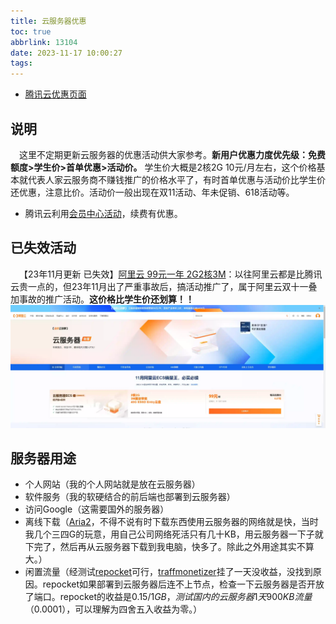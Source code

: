```yaml
---
title: 云服务器优惠
toc: true
abbrlink: 13104
date: 2023-11-17 10:00:27
tags:
---
```


- [腾讯云优惠页面](https://cloud.tencent.com/act/new?fromSource=gwzcw.4325959.4325959.4325959&utm_medium=cps&utm_id=gwzcw.4325959.4325959.4325959&cps_key=baa84ded7a9778d3aa1addcd4fbb8b24)


## 说明
&emsp;这里不定期更新云服务器的优惠活动供大家参考。__新用户优惠力度优先级：免费额度>学生价>首单优惠>活动价。__ 学生价大概是2核2G 10元/月左右，这个价格基本就代表人家云服务商不赚钱推广的价格水平了，有时首单优惠与活动价比学生价还优惠，注意比价。活动价一般出现在双11活动、年未促销、618活动等。

- 腾讯云利用[会员中心活动](https://cloud.tencent.com/act/pro/yunmember)，续费有优惠。

## 已失效活动
&emsp;【23年11月更新 已失效】[阿里云 99元一年 2G2核3M](https://www.aliyun.com/preview/promotion/allinaliyun/2023ECS?userCode=pkzf7btf)：以往阿里云都是比腾讯云贵一点的，但23年11月出了严重事故后，搞活动推广了，属于阿里云双十一叠加事故的推广活动。__这价格比学生价还划算！！__
![阿里云优惠2311](/blog_images/未分类/阿里云优惠2311.webp)


## 服务器用途
- 个人网站（我的个人网站就是放在云服务器）
- 软件服务（我的软硬结合的前后端也部署到云服务器）
- 访问Google（这需要国外的服务器）
- 离线下载（[Aria2](https://github.com/ziahamza/webui-aria2)，不得不说有时下载东西使用云服务器的网络就是快，当时我几个三四G的玩意，用自己公司网络死活只有几十KB，用云服务器一下子就下完了，然后再从云服务器下载到我电脑，快多了。除此之外用途其实不算大。）
- 闲置流量（经测试[repocket](https://link.repocket.co/nTBu)可行，[traffmonetizer](https://traffmonetizer.com/?aff=1642977)挂了一天没收益，没找到原因。repocket如果部署到云服务器后连不上节点，检查一下云服务器是否开放了端口。repocket的收益是$0.15/1GB，测试国内的云服务器1天900KB流量（$0.0001），可以理解为四舍五入收益为零。）
